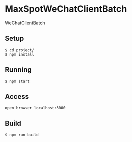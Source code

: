 # MaxSpotWeChatClientBatch
WeChatClientBatch

## Setup

```
$ cd project/
$ npm install
```

## Running

```
$ npm start
```

## Access
```
open browser localhost:3000
```

## Build

```
$ npm run build